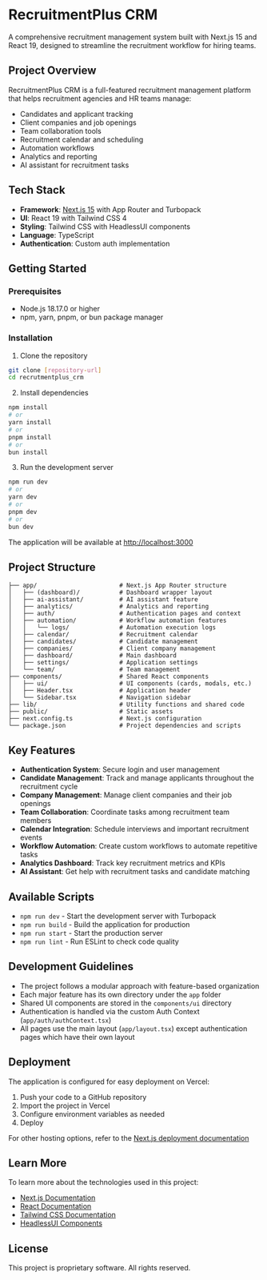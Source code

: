 # RecruitmentPlus CRM

A comprehensive recruitment management system built with Next.js 15 and React 19, designed to streamline the recruitment workflow for hiring teams.

## Project Overview

RecruitmentPlus CRM is a full-featured recruitment management platform that helps recruitment agencies and HR teams manage:

- Candidates and applicant tracking
- Client companies and job openings
- Team collaboration tools
- Recruitment calendar and scheduling
- Automation workflows
- Analytics and reporting
- AI assistant for recruitment tasks

## Tech Stack

- **Framework**: [Next.js 15](https://nextjs.org/) with App Router and Turbopack
- **UI**: React 19 with Tailwind CSS 4
- **Styling**: Tailwind CSS with HeadlessUI components
- **Language**: TypeScript
- **Authentication**: Custom auth implementation

## Getting Started

### Prerequisites

- Node.js 18.17.0 or higher
- npm, yarn, pnpm, or bun package manager

### Installation

1. Clone the repository
```bash
git clone [repository-url]
cd recrutmentplus_crm
```

2. Install dependencies
```bash
npm install
# or
yarn install
# or
pnpm install
# or
bun install
```

3. Run the development server
```bash
npm run dev
# or
yarn dev
# or
pnpm dev
# or
bun dev
```

The application will be available at [http://localhost:3000](http://localhost:3000)

## Project Structure

```
├── app/                       # Next.js App Router structure
│   ├── (dashboard)/           # Dashboard wrapper layout
│   ├── ai-assistant/          # AI assistant feature
│   ├── analytics/             # Analytics and reporting
│   ├── auth/                  # Authentication pages and context
│   ├── automation/            # Workflow automation features
│   │   └── logs/              # Automation execution logs
│   ├── calendar/              # Recruitment calendar
│   ├── candidates/            # Candidate management
│   ├── companies/             # Client company management
│   ├── dashboard/             # Main dashboard
│   ├── settings/              # Application settings
│   └── team/                  # Team management
├── components/                # Shared React components
│   ├── ui/                    # UI components (cards, modals, etc.)
│   ├── Header.tsx             # Application header
│   └── Sidebar.tsx            # Navigation sidebar
├── lib/                       # Utility functions and shared code
├── public/                    # Static assets
├── next.config.ts             # Next.js configuration
└── package.json               # Project dependencies and scripts
```

## Key Features

- **Authentication System**: Secure login and user management
- **Candidate Management**: Track and manage applicants throughout the recruitment cycle
- **Company Management**: Manage client companies and their job openings
- **Team Collaboration**: Coordinate tasks among recruitment team members
- **Calendar Integration**: Schedule interviews and important recruitment events
- **Workflow Automation**: Create custom workflows to automate repetitive tasks
- **Analytics Dashboard**: Track key recruitment metrics and KPIs
- **AI Assistant**: Get help with recruitment tasks and candidate matching

## Available Scripts

- `npm run dev` - Start the development server with Turbopack
- `npm run build` - Build the application for production
- `npm run start` - Start the production server
- `npm run lint` - Run ESLint to check code quality

## Development Guidelines

- The project follows a modular approach with feature-based organization
- Each major feature has its own directory under the `app` folder
- Shared UI components are stored in the `components/ui` directory
- Authentication is handled via the custom Auth Context (`app/auth/authContext.tsx`)
- All pages use the main layout (`app/layout.tsx`) except authentication pages which have their own layout

## Deployment

The application is configured for easy deployment on Vercel:

1. Push your code to a GitHub repository
2. Import the project in Vercel
3. Configure environment variables as needed
4. Deploy

For other hosting options, refer to the [Next.js deployment documentation](https://nextjs.org/docs/app/building-your-application/deploying)

## Learn More

To learn more about the technologies used in this project:

- [Next.js Documentation](https://nextjs.org/docs)
- [React Documentation](https://react.dev)
- [Tailwind CSS Documentation](https://tailwindcss.com/docs)
- [HeadlessUI Components](https://headlessui.dev)

## License

This project is proprietary software. All rights reserved.

